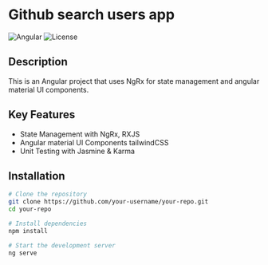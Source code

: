 # Github search users app

![Angular](https://img.shields.io/badge/Angular-v16-red) ![License](https://img.shields.io/badge/license-MIT-blue)

## Description
This is an Angular project that uses NgRx for state management and angular material UI components.

##  Key Features
- State Management with NgRx, RXJS
- Angular material UI Components tailwindCSS
- Unit Testing with Jasmine & Karma

## Installation

```sh
# Clone the repository
git clone https://github.com/your-username/your-repo.git
cd your-repo

# Install dependencies
npm install

# Start the development server
ng serve
